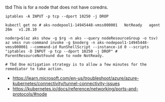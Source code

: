 tbd This is for a node that does not have coredns.
```
iptables -A INPUT -p tcp --dport 10250 -j DROP

kubectl get no # aks-nodepool1-14945448-vmss000001   NotReady   agent   26m   v1.28.10

noderg=$(az aks show -g $rg -n aks --query nodeResourceGroup -o tsv)  
az vmss run-command invoke -g $noderg -n aks-nodepool1-14945448-vmss000001 --command-id RunShellScript --instance-id 0 --scripts "iptables -D INPUT -p tcp --dport 10250 -j DROP" # ParentResourceNotFound due to node NotReady. 

# Tbd One mitigation strategy is to allow a few minutes for the remediator to take action.
```

- https://learn.microsoft.com/en-us/troubleshoot/azure/azure-kubernetes/connectivity/tunnel-connectivity-issues
- https://kubernetes.io/docs/reference/networking/ports-and-protocols/#node
